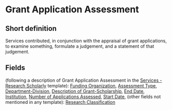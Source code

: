 # Grant Application Assessment
## Short definition
Services contributed, in conjunction with the appraisal of grant applications, to examine something, formulate a judgement, and a statement of that judgement.
## Fields
(following a description of Grant Application Assessment in the [Services - Research Scholarly](../Templates/Services%20-%20Research%20Scholarly.md) template):
[Funding Organization](../Object-Fields/Grant%20Application%20Assessment/Funding%20Organization.md),
[Assessment Type](../Object-Fields/Grant%20Application%20Assessment/Assessment%20Type.md),
[Department-Division](../Object-Fields/Grant%20Application%20Assessment/Department-Division.md),
[Description of Grant-Scholarship](../Object-Fields/Grant%20Application%20Assessment/Description%20of%20Grant-Scholarship.md),
[End Date](../Object-Fields/Grant%20Application%20Assessment/End%20Date.md),
[Institution](../Object-Fields/Grant%20Application%20Assessment/Institution.md),
[Number of Applications Assessed](../Object-Fields/Grant%20Application%20Assessment/Number%20of%20Applications%20Assessed.md),
[Start Date](../Object-Fields/Grant%20Application%20Assessment/Start%20Date.md),
(other fields not mentioned in any template):
[Research Classification](../Object-Fields/Grant%20Application%20Assessment/Research%20Classification.md)
